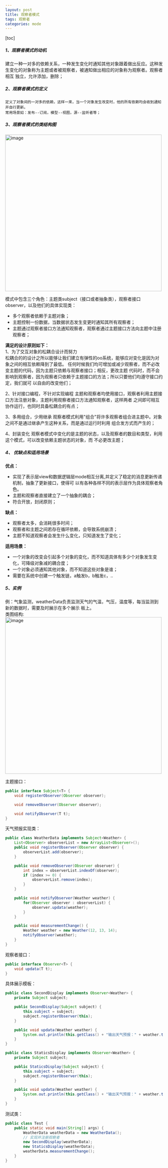```yaml
---
layout: post
title: 观察者模式
tags: 观察者
categories: mode
--- 
```

[toc]   
      
    
##### 1、观察者模式的动机    

  建立一种一对多的依赖关系，一种发生变化时通知其他对象跟着做出反应。这种发生变化的对象称为主题或者被观察者，被通知做出相应的对象称为观察者。观察者相互
  独立，允许添加，删除；

##### 2、观察者模式的定义    
	定义了对象间的一对多的依赖，这样一来，当一个对象发生改变时，他的所有依赖均会收到通知并自行更新。
    常用场景如：发布--订阅，模型--视图，源--监听者等；    
  
##### 3、观察者模式的类结构图     

<img src="https://zy123a.github.io/zy-blog/images/mode/观察者模式.png" width="500" height="500" alt="image"/>    
    
模式中包含三个角色：主题类subject（接口或者抽象类），观察者接口observer，以及他们的具体实现类：
* 多个观察者依赖于主题对象；
* 主题控制一份数据，当数据状态发生变更时通知其所有观察者；
* 主题通过观察者接口方法通知观察者，观察者通过主题接口方法向主题中注册观察者；  

**满足的设计原则如下：**  
1、为了交互对象的松耦合设计而努力  
松耦合的的设计之所以能够让我们建立有弹性的oo系统，能够应对变化是因为对象之间的相互依赖降到了最低。
任何时候我们均可增加或减少观察者，而不必改变主题的代码，因为主题只依赖与观察者接口；相反，更改主题
代码时，而不会影响到观察者，因为观察者只依赖于主题接口的方法；所以只要他们均遵守接口约定，我们就可
以自由的改变他们；  

2、针对接口编程，不针对实现编程
主题和观察者均使用接口，观察者利用主题接口方法注册对象，主题利用观察者接口方法通知观察者，这样两者
之间即可相互协作运行，也同时具备松耦合的有点；   

3、多用组合，少用继承
观察者模式利用"组合"将许多观察者组合进主题中。对象之间不是通过继承产生这种关系，而是通过运行时利用
组合发方式而产生的；  

4、封装变化
观察者模式中变化的是主题的状态，以及观察者的数目和类型，利用这个模式，可以改变依赖主题状态的对象，而
不必更改主题；    

##### 4、 优缺点和适用场景   
**优点：**
* 实现了表示层view和数据逻辑层mode相互分离,并定义了稳定的消息更新传递机制，抽象了更新接口，使得可
以有各种各样不同的表示层作为具体观察者角色。
* 主题和观察者直接建立了一个抽象的耦合；
* 符合开放，封闭原则；   

**缺点：**
* 观察者太多，会消耗很多时间；
* 观察者和主题之间若存在循环依赖，会导致系统崩溃；
* 主题不知道观察者会发生什么变化，只知道发生了变化；  

**适用场景：**
* 一个对象的改变会引起多个对象的变化，而不知道具体有多少个对象发生变化，可降级对象减的耦合度；
* 一个对象必须通知其他对象，而不知道这些对象是谁；
* 需要在系统中创建一个触发链，a触发b，b触发c，..   

##### 5、实例
例：气象监测，weatherData负责监测天气的气温，气压，温度等，每当监测到新的数据时，需要及时展示在多个展示
板上。  
类图结构:  
<img src="https://zy123a.github.io/zy-blog/images/mode/天气预报类图.png" width="500" height="500" alt="image"/>    


主题接口：  
```java
public interface Subject<T> {
    void registerObserver(Observer observer);

    void removeObserver(Observer observer);

    void notifyObserver(T t);
}
```   

天气预报实现类：  
```java
public class WeatherData implements Subject<Weather> {
    List<Observer> observerList = new ArrayList<Observer>();
    public void registerObserver(Observer observer) {
        observerList.add(observer);
    }

    public void removeObserver(Observer observer) {
        int index = observerList.indexOf(observer);
        if (index >= 0) {
            observerList.remove(index);
        }
    }

    public void notifyObserver(Weather weather) {
        for(Observer observer : observerList) {
            observer.updata(weather);
        }
    }

    public void measurementChange() {
        Weather weather = new Weather(12, 13, 14);
        notifyObserver(weather);
    }
}
```    

观察者接口：
```java
public interface Observer<T> {
    void updata(T t);
}
```  

具体展示模板：
```java
public class SecondDisplay implements Observer<Weather> {
    private Subject subject;

    public SecondDisplay(Subject subject) {
        this.subject = subject;
        subject.registerObserver(this);
    }

    public void updata(Weather weather) {
        System.out.println(this.getClass() + "输出天气预报：" + weather.toString());
    }
}
```   

```java
public class StaticsDisplay implements Observer<Weather> {
    private Subject subject;

    public StaticsDisplay(Subject subject) {
        this.subject = subject;
        subject.registerObserver(this);
    }

    public void updata(Weather weather) {
        System.out.println(this.getClass() + "输出天气预报：" + weather.toString());
    }
}
```    

测试类：
```java
public class Test {
    public static void main(String[] args) {
        WeatherData weatherData = new WeatherData();
        // 实现并注册观察者
        new SecondDisplay(weatherData);
        new StaticsDisplay(weatherData);
        weatherData.measurementChange();
    }
}
```
   



